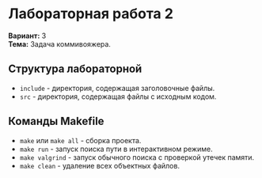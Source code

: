 # Лабораторная работа 2

**Вариант:** 3  
**Тема:** Задача коммивояжера.  

## Структура лабораторной

* `include` - директория, содержащая заголовочные файлы.
* `src` - директория, содержащая файлы с исходным кодом.

## Команды Makefile

* `make` или `make all` - сборка проекта.
* `make run` - запуск поиска пути в интерактивном режиме.
* `make valgrind` - запуск обычного поиска с проверкой утечек памяти.
* `make clean` - удаление всех объектных файлов.